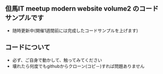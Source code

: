 ## 但馬IT meetup modern website volume2 のコードサンプルです
- 随時更新中(開催1週間前には完成したコードサンプルを上げます)

## コードについて
- 必ず、ご自身で動かして、触ってみてください
- 壊れたら何度でもgithubからクローン(コピ－)すれば問題ありません
